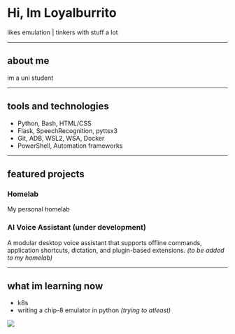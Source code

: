 # Hi, Im Loyalburrito

likes emulation | tinkers with stuff a lot

---

## about me

im a uni student

---

## tools and technologies

- Python, Bash, HTML/CSS
- Flask, SpeechRecognition, pyttsx3
- Git, ADB, WSL2, WSA, Docker
- PowerShell, Automation frameworks

---

## featured projects

### Homelab
My personal homelab

### AI Voice Assistant  (under development)
A modular desktop voice assistant that supports offline commands, application shortcuts, dictation, and plugin-based extensions. *(to be added to my homelab)*

---

## what im learning now
- k8s
- writing a chip-8 emulator in python *(trying to atleast)*

![](https://hit.yhype.me/github/profile?account_id=139670903)
